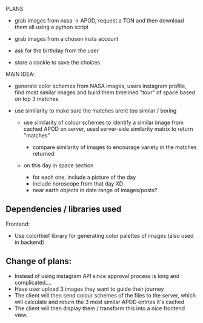 PLANS

- grab images from nasa -> APOD, request a TON and then download them all using a python script
- grab images from a chosen insta account
- ask for the birthday from the user

- store a cookie to save the choices

MAIN IDEA:

- generate color schemes from NASA images, users instagram profile, find most similar images and build them timelined "tour" of space based on top 3 matches
- use similarity to make sure the matches arent too similar / boring

  - use similarity of colour schemes to identify a similar image from cached APOD on server, used server-side similarity matrix to return "matches"

    - compare similarity of images to encourage variety in the matches returned

  - on this day in space section
    - for each one, include a picture of the day
    - include horoscope from that day XD
    - near earth objects in date range of images/posts?

## Dependencies / libraries used

Frontend:

- Use colorthief library for generating color palettes of images (also used in backend)

## Change of plans:

- Instead of using instagram API since approval process is long and complicated....
- Have user upload 3 images they want to guide their journey
- The client will then send colour schemes of the files to the server, which will calculate and return the 3 most similar APOD entries it's cached
- The client will then display them / transform this into a nice frontend view.

